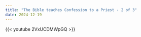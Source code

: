 ```yaml
---
title: "The Bible teaches Confession to a Priest - 2 of 3"
date: 2024-12-19
---
```


{{< youtube 2VxUCDMWpGQ >}}
